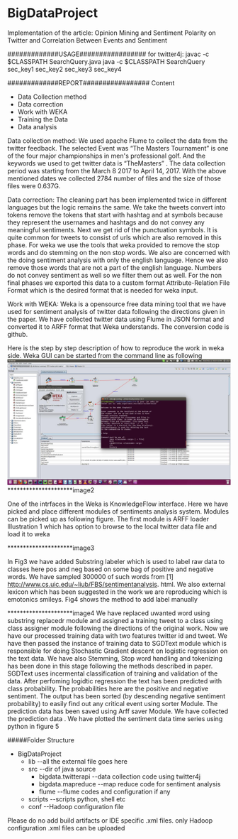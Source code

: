 # BigDataProject
Implementation of the article:
Opinion Mining and Sentiment Polarity on Twitter and Correlation Between Events and Sentiment

#############USAGE#################
for twitter4j:
javac -c $CLASSPATH SearchQuery.java
java -c $CLASSPATH SearchQuery sec_key1 sec_key2 sec_key3 sec_key4

#############REPORT#################
Content
* Data Collection method
* Data correction
* Work with WEKA
* Training the Data
* Data analysis

Data collection method:
We used apache Flume to collect the data from the twitter feedback.
The selected Event was “The Masters Tournament” is one of the four major championships in men's professional golf. And the keywords we used to get twitter data is “TheMasters” .
The data collection period was starting from the March 8 2017 to April 14, 2017. 
With the above mentioned dates we collected 2784 number of files and the size of those files were 0.637G. 

Data correction:
The cleaning part has been implemented twice in different languages but the logic remains the same. We take the tweets convert into tokens remove the tokens that start with hashtag and at symbols because they represent the usernames and hashtags and do not convey any meaningful sentiments.
Next we get rid of the punctuation symbols. It is quite common for tweets to consist of urls which are also removed in this phase. For weka we use the tools that weka provided to remove the stop words and do stemming on the non stop words. We also are concerned with the doing sentiment analysis with only the english language. Hence we also remove those words that are not a part of the english language. Numbers do not convey sentiment as well so we filter them out as well. For the non final phases we exported this data to a custom format Attribute-Relation File Format which is the desired format that is needed for weka input.

Work with WEKA:
Weka is a opensource free data mining tool that we have used for sentiment analysis
of twitter data following the directions given in the paper. We have collected
twitter data using Flume in JSON format and converted it to ARFF format that Weka
understands. The conversion code is github.

Here is the step by step description of how to reproduce the work in weka side.
Weka GUI can be started from the command line as following
![Alt text](images/weka1.jpg "figure 1")
*********************image2

One of the intrfaces in the Weka is KnowledgeFlow interface. Here we have picked
and place different modules of sentiments analysis system. Modules can be picked up
as following figure. The first module is ARFF loader Illustration 1 which has
option to browse to the local twitter data file and load it to weka

*********************image3

In Fig3 we have added Substring labeler which is used to label raw data to classes
here pos and neg based on some bag of positive and negative words. We have sampled
300000 of such words from [1] http://www.cs.uic.edu/~liub/FBS/sentimentanalysis.
html. We also external lexicon which has been suggested in the work we are
reproducing which is emotonics smileys. Fig4 shows the method to add label manually

*********************image4
We have replaced uwanted word using substring replacedr module and assigned a
training tweet to a class using class assigner module following the directions of
the original work. Now we have our processed training data with two features
twitter id and tweet.
We have then passed the instance of training data to SGDText module which is
responsible for doing Stochastic Gradient descent on logistic regression on the
text data. We have also Stemming, Stop word handling and tokenizing has been done
in this stage following the methods described in paper. SGDText uses incermental
classification of training and validation of the data. After perfoming logidtic
regression the text has been predicted with class probability. The probabilities
here are the positive and negative sentiment. The output has been sorted (by
descending negative sentiment probability) to easily find out any critical event
using sorter Module.
The prediction data has been saved using Arff saver Module. We have collected the
prediction data . We have plotted the sentiment data time series using python
in figure 5



#####Folder Structure
* BigDataProject
    * lib       --all the external file goes here
    * src       --dir of java source
        * bigdata.twitterapi        --data collection code using twitter4j
        * bigdata.mapreduce         --map reduce code for sentiment analysis
        * flume                     --flume codes and configuration if any
    * scripts                       --scripts python, shell etc
    * conf                          --Hadoop configuration file


Please do no add build artifacts or IDE specific .xml files. only Hadoop
configuration .xml files can be uploaded
